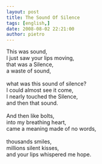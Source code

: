 ```yaml
---
layout: post
title: The Sound Of Silence
tags: [english,]
date: 2008-08-02 22:21:00
author: pietro
---
```

This was sound,<br/>I just saw your lips moving,<br/>that was a Silence,<br/>a waste of sound,<br/><br/>what was this sound of silence?<br/>I could almost see it come,<br/>I nearly touched the Silence,<br/>and then that sound.<br/><br/>And then like bolts,<br/>into my breathing heart,<br/>came a meaning made of no words,<br/><br/>thousands smiles,<br/>millions silent kisses,<br/>and your lips whispered me hope.
